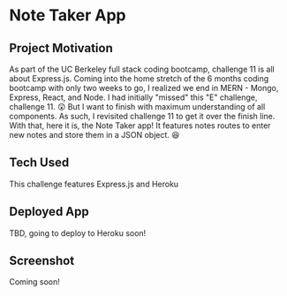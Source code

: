 # Note Taker App

## Project Motivation
As part of the UC Berkeley full stack coding bootcamp, challenge 11 is all about Express.js. Coming into the home stretch of the 6 months coding bootcamp with only two weeks to go, I realized we end in MERN - Mongo, Express, React, and Node. I had initially "missed" this "E" challenge, challenge 11. :astonished: But I want to finish with maximum understanding of all components. As such, I revisited challenge 11 to get it over the finish line. With that, here it is, the Note Taker app! It features notes routes to enter new notes and store them in a JSON object. :satisfied:

## Tech Used
This challenge features Express.js and Heroku

## Deployed App
TBD, going to deploy to Heroku soon!

## Screenshot
Coming soon!



